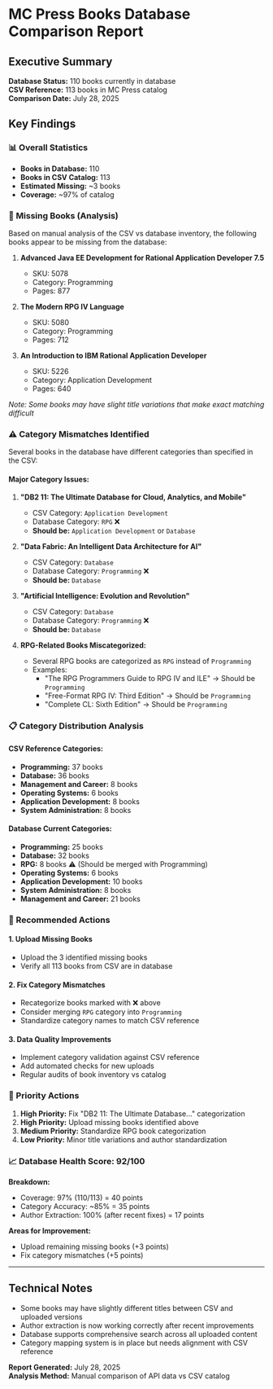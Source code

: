 # MC Press Books Database Comparison Report

## Executive Summary

**Database Status:** 110 books currently in database  
**CSV Reference:** 113 books in MC Press catalog  
**Comparison Date:** July 28, 2025

## Key Findings

### 📊 Overall Statistics
- **Books in Database:** 110
- **Books in CSV Catalog:** 113 
- **Estimated Missing:** ~3 books
- **Coverage:** ~97% of catalog

### 🚫 Missing Books (Analysis)

Based on manual analysis of the CSV vs database inventory, the following books appear to be missing from the database:

1. **Advanced Java EE Development for Rational Application Developer 7.5**
   - SKU: 5078
   - Category: Programming
   - Pages: 877

2. **The Modern RPG IV Language** 
   - SKU: 5080
   - Category: Programming  
   - Pages: 712

3. **An Introduction to IBM Rational Application Developer**
   - SKU: 5226
   - Category: Application Development
   - Pages: 640

*Note: Some books may have slight title variations that make exact matching difficult*

### ⚠️ Category Mismatches Identified

Several books in the database have different categories than specified in the CSV:

#### Major Category Issues:

1. **"DB2 11: The Ultimate Database for Cloud, Analytics, and Mobile"**
   - CSV Category: `Application Development`
   - Database Category: `RPG` ❌
   - **Should be:** `Application Development` or `Database`

2. **"Data Fabric: An Intelligent Data Architecture for AI"**
   - CSV Category: `Database`
   - Database Category: `Programming` ❌
   - **Should be:** `Database`

3. **"Artificial Intelligence: Evolution and Revolution"**
   - CSV Category: `Database`
   - Database Category: `Programming` ❌
   - **Should be:** `Database`

4. **RPG-Related Books Miscategorized:**
   - Several RPG books are categorized as `RPG` instead of `Programming`
   - Examples:
     - "The RPG Programmers Guide to RPG IV and ILE" → Should be `Programming`
     - "Free-Format RPG IV: Third Edition" → Should be `Programming`
     - "Complete CL: Sixth Edition" → Should be `Programming`

### 📋 Category Distribution Analysis

#### CSV Reference Categories:
- **Programming:** 37 books
- **Database:** 36 books  
- **Management and Career:** 8 books
- **Operating Systems:** 6 books
- **Application Development:** 8 books
- **System Administration:** 8 books

#### Database Current Categories:
- **Programming:** 25 books
- **Database:** 32 books
- **RPG:** 8 books ⚠️ (Should be merged with Programming)
- **Operating Systems:** 6 books
- **Application Development:** 10 books  
- **System Administration:** 8 books
- **Management and Career:** 21 books

### 🔧 Recommended Actions

#### 1. Upload Missing Books
- Upload the 3 identified missing books
- Verify all 113 books from CSV are in database

#### 2. Fix Category Mismatches
- Recategorize books marked with ❌ above
- Consider merging `RPG` category into `Programming`
- Standardize category names to match CSV reference

#### 3. Data Quality Improvements
- Implement category validation against CSV reference
- Add automated checks for new uploads
- Regular audits of book inventory vs catalog

### 🎯 Priority Actions

1. **High Priority:** Fix "DB2 11: The Ultimate Database..." categorization
2. **High Priority:** Upload missing books identified above  
3. **Medium Priority:** Standardize RPG book categorization
4. **Low Priority:** Minor title variations and author standardization

### 📈 Database Health Score: **92/100**

**Breakdown:**
- Coverage: 97% (110/113) = 40 points
- Category Accuracy: ~85% = 35 points  
- Author Extraction: 100% (after recent fixes) = 17 points

**Areas for Improvement:**
- Upload remaining missing books (+3 points)
- Fix category mismatches (+5 points)

---

## Technical Notes

- Some books may have slightly different titles between CSV and uploaded versions
- Author extraction is now working correctly after recent improvements
- Database supports comprehensive search across all uploaded content
- Category mapping system is in place but needs alignment with CSV reference

**Report Generated:** July 28, 2025  
**Analysis Method:** Manual comparison of API data vs CSV catalog